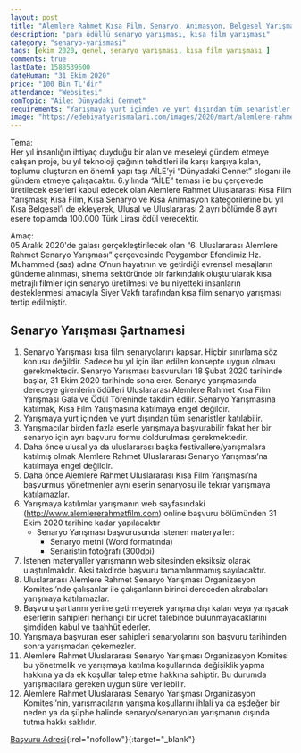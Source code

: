```yaml
---
layout: post
title: "Alemlere Rahmet Kısa Film, Senaryo, Animasyon, Belgesel Yarışması"
description: "para ödüllü senaryo yarışması, kısa film yarışması"
category: "senaryo-yarismasi"
tags: [ekim 2020, genel, senaryo yarışması, kısa film yarışması ]
comments: true
lastDate: 1588539600    
dateHuman: "31 Ekim 2020"
price: "100 Bin TL'dir"
attendance: "Websitesi"
comTopic: "Aile: Dünyadaki Cennet"
requirements: "Yarışmaya yurt içinden ve yurt dışından tüm senaristler katılabilir."
image: "https://edebiyatyarismalari.com/images/2020/mart/alemlere-rahmet-kisa-film-senaryo-belgesel-animasyon-yarismasi.jpg"
---
```


Tema:  
Her yıl insanlığın ihtiyaç duyduğu bir alan ve meseleyi gündem etmeye çalışan proje, bu yıl teknoloji çağının tehditleri ile karşı karşıya kalan, toplumu oluşturan en önemli yapı taşı AİLE’yi “Dünyadaki Cennet” sloganı ile gündem etmeye çalışacaktır.
6.yılında “AİLE” teması ile bu çerçevede üretilecek eserleri kabul edecek olan Alemlere Rahmet Uluslararası Kısa Film Yarışması; Kısa Film, Kısa Senaryo ve Kısa Animasyon kategorilerine bu yıl Kısa Belgesel’i de ekleyerek, Ulusal ve Uluslararası 2 ayrı bölümde 8 ayrı esere toplamda 100.000 Türk Lirası ödül verecektir.  

Amaç:  
05 Aralık 2020'de galası gerçekleştirilecek olan “6. Uluslararası Alemlere Rahmet Senaryo Yarışması” çerçevesinde Peygamber Efendimiz Hz. Muhammed (sas) adına O’nun hayatının ve getirdiği evrensel mesajların gündeme alınması, sinema sektöründe bir farkındalık oluşturularak kısa metrajlı filmler için senaryo üretilmesi ve bu niyetteki insanların desteklenmesi amacıyla Siyer Vakfı tarafından kısa film senaryo yarışması tertip edilmiştir.  

## Senaryo Yarışması Şartnamesi
1. Senaryo Yarışması kısa film senaryolarını kapsar. Hiçbir sınırlama söz konusu değildir. Sadece bu yıl için ilan edilen konsepte uygun olması gerekmektedir. Senaryo Yarışması başvuruları 18 Şubat 2020 tarihinde başlar, 31 Ekim 2020 tarihinde sona erer. Senaryo yarışmasında dereceye girenlerin ödülleri Uluslararası Alemlere Rahmet Kısa Film Yarışması Gala ve Ödül Töreninde takdim edilir. Senaryo Yarışmasına katılmak, Kısa Film Yarışmasına katılmaya engel değildir.
2. Yarışmaya yurt içinden ve yurt dışından tüm senaristler katılabilir.
3. Yarışmacılar birden fazla eserle yarışmaya başvurabilir fakat her bir senaryo için ayrı başvuru formu doldurulması gerekmektedir.
4. Daha önce ulusal ya da uluslararası başka festivallere/yarışmalara katılmış olmak Alemlere Rahmet Uluslararası Senaryo Yarışması’na katılmaya engel değildir.
5. Daha önce Alemlere Rahmet Uluslararası Kısa Film Yarışması’na başvurmuş yönetmenler aynı eserin senaryosu ile tekrar yarışmaya katılamazlar.
6. Yarışmaya katılımlar yarışmanın web sayfasındaki (http://www.alemlererahmetfilm.com) online başvuru bölümünden 31 Ekim 2020 tarihine kadar yapılacaktır
    - Senaryo Yarışması başvurusunda istenen materyaller:  
        - Senaryo metni (Word formatında)
        - Senaristin fotoğrafı (300dpi)
7. İstenen materyaller yarışmanın web sitesinden eksiksiz olarak ulaştırılmalıdır. Aksi takdirde başvuru tamamlanmamış sayılacaktır.
8. Uluslararası Alemlere Rahmet Senaryo Yarışması Organizasyon Komitesi’nde çalışanlar ile çalışanların birinci dereceden akrabaları yarışmaya katılamazlar.
9. Başvuru şartlarını yerine getirmeyerek yarışma dışı kalan veya yarışacak eserlerin sahipleri herhangi bir ücret talebinde bulunmayacaklarını şimdiden kabul ve taahhüt ederler.
10. Yarışmaya başvuran eser sahipleri senaryolarını son başvuru tarihinden sonra yarışmadan çekemezler.
11. Alemlere Rahmet Uluslararası Senaryo Yarışması Organizasyon Komitesi bu yönetmelik ve yarışmaya katılma koşullarında değişiklik yapma hakkına ya da ek koşullar talep etme hakkına sahiptir. Bu durumda yarışmacılara gereken uygun süre verilebilir.
12. Alemlere Rahmet Uluslararası Senaryo Yarışması Organizasyon Komitesi’nin, yarışmacıların yarışma koşullarını ihlali ya da eşdeğer bir neden ya da şüphe halinde senaryo/senaryoları yarışmanın dışında tutma hakkı saklıdır.

[Başvuru Adresi](http://www.alemlererahmetfilm.com/basvuru/?ref=edebiyatyarismalari.com){:rel="nofollow"}{:target="_blank"}